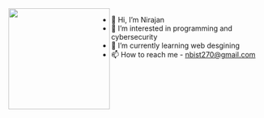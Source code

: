 <img align="left" src="https://user-images.githubusercontent.com/38756870/198891783-b77e52b6-4a93-48a8-bfad-d7fdd34f5a72.gif" width="200px"/>

  - 👋 Hi, I’m Nirajan
  - 👀 I’m interested in programming and cybersecurity
  - 🌱 I’m currently learning web desgining
  - 📫 How to reach me - nbist270@gmail.com




<!---
nbist24k/nbist24k is a ✨ special ✨ repository because its `README.md` (this file) appears on your GitHub profile.
You can click the Preview link to take a look at your changes.
--->
